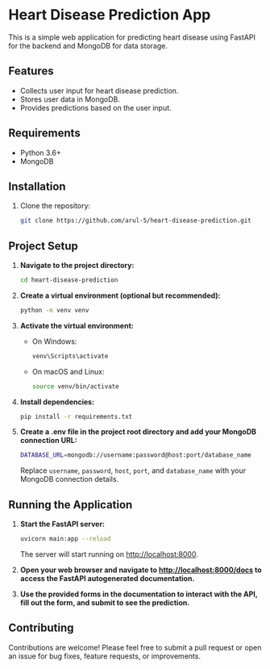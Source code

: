 # Heart Disease Prediction App

This is a simple web application for predicting heart disease using FastAPI for the backend and MongoDB for data storage.

## Features

- Collects user input for heart disease prediction.
- Stores user data in MongoDB.
- Provides predictions based on the user input.

## Requirements

- Python 3.6+
- MongoDB

## Installation

1. Clone the repository:

   ```bash
   git clone https://github.com/arul-5/heart-disease-prediction.git
## Project Setup

1. **Navigate to the project directory:**

    ```bash
    cd heart-disease-prediction
    ```

2. **Create a virtual environment (optional but recommended):**

    ```bash
    python -m venv venv
    ```

3. **Activate the virtual environment:**

    - On Windows:

        ```bash
        venv\Scripts\activate
        ```

    - On macOS and Linux:

        ```bash
        source venv/bin/activate
        ```

4. **Install dependencies:**

    ```bash
    pip install -r requirements.txt
    ```

5. **Create a .env file in the project root directory and add your MongoDB connection URL:**

    ```bash
    DATABASE_URL=mongodb://username:password@host:port/database_name
    ```

    Replace `username`, `password`, `host`, `port`, and `database_name` with your MongoDB connection details.

## Running the Application

1. **Start the FastAPI server:**

    ```bash
    uvicorn main:app --reload
    ```

    The server will start running on [http://localhost:8000](http://localhost:8000).

2. **Open your web browser and navigate to [http://localhost:8000/docs](http://localhost:8000/docs) to access the FastAPI autogenerated documentation.**

3. **Use the provided forms in the documentation to interact with the API, fill out the form, and submit to see the prediction.**

## Contributing

Contributions are welcome! Please feel free to submit a pull request or open an issue for bug fixes, feature requests, or improvements.
